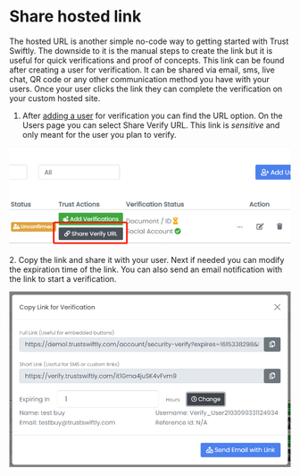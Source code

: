 # Share hosted link

The hosted URL is another simple no-code way to getting started with Trust Swiftly. The downside to it is the manual steps to create the link but it is useful for quick verifications and proof of concepts. This link can be found after creating a user for verification. It can be shared via email, sms, live chat, QR code or any other communication method you have with your users. Once your user clicks the link they can complete the verification on your custom hosted site.

1. After [adding a user](https://support.trustswiftly.com/how-to-create-a-new-user-to-verify.html) for verification you can find the URL option. On the Users page you can select Share Verify URL. This link is _sensitive_ and only meant for the user you plan to verify.

![Select Share Verify URL](<../.gitbook/assets/image (14).png>)

2\. Copy the link and share it with your user. Next if needed you can modify the expiration time of the link. You can also send an email notification with the link to start a verification.

![](<../.gitbook/assets/image (15).png>)
